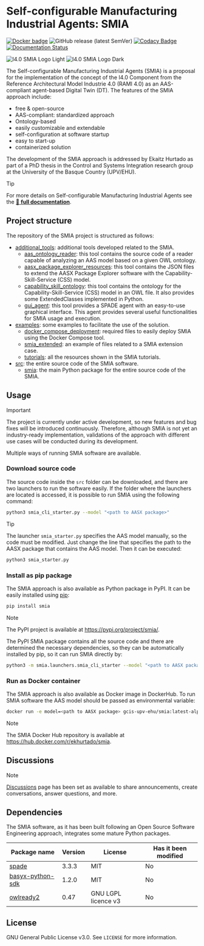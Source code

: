 # Self-configurable Manufacturing Industrial Agents: SMIA 

[![Docker badge](https://img.shields.io/docker/pulls/ekhurtado/smia.svg)](https://hub.docker.com/r/ekhurtado/smia/) ![GitHub release (latest SemVer)](https://img.shields.io/github/v/release/ekhurtado/SMIA?sort=semver) [![Codacy Badge](https://app.codacy.com/project/badge/Grade/e87506fff1bb4a438c20e11bb7295f51)](https://app.codacy.com/gh/ekhurtado/SMIA/dashboard?utm_source=gh&utm_medium=referral&utm_content=&utm_campaign=Badge_grade) [![Documentation Status](https://readthedocs.org/projects/i4-0-smia/badge/?version=latest)](https://i4-0-GITsmia.readthedocs.io/en/latest/)

![I4.0 SMIA Logo Light](images/SMIA_logo_positive.png/#gh-light-mode-only "SMIA logo")
![I4.0 SMIA Logo Dark](images/SMIA_logo_negative.png/#gh-dark-mode-only "SMIA logo")

[//]: # (//Dependiendo del modo de GitHub oscuro o claro se añade una imagen u otra&#41;)

The Self-configurable Manufacturing Industrial Agents (SMIA) is a proposal for the implementation of the concept of the I4.0 Component from the Reference Architectural Model Industrie 4.0 (RAMI 4.0) as an AAS-compliant agent-based Digital Twin (DT). The features of the SMIA approach include:

- free & open-source
- AAS-compliant: standardized approach
- Ontology-based
- easily customizable and extendable
- self-configuration at software startup
- easy to start-up
- containerized solution

The development of the SMIA approach is addressed by Ekaitz Hurtado as part of a PhD thesis in the Control and Systems Integration research group at the University of the Basque Country (UPV/EHU). 

> [!TIP]
> For more details on Self-configurable Manufacturing Industrial Agents see the [:blue_book: **full documentation**](https://smia.readthedocs.io/en/latest/).

## Project structure

The repository of the SMIA project is structured as follows:

- [additional_tools](https://github.com/ekhurtado/SMIA/tree/main/additional_tools): additional tools developed related to the SMIA.
  - [aas_ontology_reader](https://github.com/ekhurtado/SMIA/tree/main/additional_tools/aas_ontology_reader): this tool contains the source code of a reader capable of analyzing an AAS model based on a given OWL ontology.
  - [aasx_package_explorer_resources](https://github.com/ekhurtado/SMIA/tree/main/additional_tools/aasx_package_explorer_resources): this tool contains the JSON files to extend the AASX Package Explorer software with the Capability-Skill-Service (CSS) model.
  - [capability_skill_ontology](https://github.com/ekhurtado/SMIA/tree/main/additional_tools/capability_skill_ontology): this tool contains the ontology for the Capability-Skill-Service (CSS) model in an OWL file. It also provides some ExtendedClasses implemented in Python.
  - [gui_agent](https://github.com/ekhurtado/SMIA/tree/main/additional_tools/gui_agent): this tool provides a SPADE agent with an easy-to-use graphical interface. This agent provides several useful functionalities for SMIA usage and execution.
- [examples](https://github.com/ekhurtado/SMIA/tree/main/examples): some examples to facilitate the use of the solution.
  - [docker_compose_deployment](https://github.com/ekhurtado/SMIA/tree/main/examples/docker_compose_deployment): required files to easily deploy SMIA using the Docker Compose tool.
  - [smia_extended](https://github.com/ekhurtado/SMIA/tree/main/examples/smia_extended): an example of files related to a SMIA extension case.
  - [tutorials](https://github.com/ekhurtado/SMIA/tree/main/examples/tutorials): all the resources shown in the SMIA tutorials.
- [src](https://github.com/ekhurtado/SMIA/tree/main/src): the entire source code of the SMIA software.
  - [smia](https://github.com/ekhurtado/SMIA/tree/main/src/smia): the main Python package for the entire source code of the SMIA.

## Usage

> [!IMPORTANT]
> The project is currently under active development, 
> so new features and bug fixes will be introduced continuously.
> Therefore, although SMIA is not yet an industry-ready implementation,
> validations of the approach with different use cases will be conducted during its development.
 
Multiple ways of running SMIA software are available. 

### Download source code

The source code inside the ``src`` folder can be downloaded, and there are two launchers to run the software easily. If the folder where the launchers are located is accessed, it is possible to run SMIA using the following command:

```bash
python3 smia_cli_starter.py --model "<path to AASX package>"
```

> [!TIP]
> The launcher ``smia_starter.py`` specifies the AAS model manually, so the code must be modified. Just change the line that specifies the path to the AASX package that contains the AAS model. Then it can be executed:
>```bash
>python3 smia_starter.py
>```

### Install as pip package

The SMIA approach is also available as Python package in PyPI. It can be easily installed using [pip](https://pip.pypa.io/en/stable/):

```bash
pip install smia
```

> [!NOTE]
> The PyPI project is available at <https://pypi.org/project/smia/>.

The PyPI SMIA package contains all the source code and there are determined the necessary dependencies, so they can be automatically installed by pip, so it can run SMIA directly by:

```bash
python3 -m smia.launchers.smia_cli_starter --model "<path to AASX package>"
```

[//]: # (TODO actualizar con el nombre cuando se publique)

### Run as Docker container

The SMIA approach is also available as Docker image in DockerHub. To run SMIA software the AAS model should be passed as environmental variable:

```bash
docker run -e model=<path to AASX package> gcis-upv-ehu/smia:latest-alpine
```
[//]: # (TODO actualizar con el nombre cuando se publique)

> [!NOTE]
> The SMIA Docker Hub repository is available at <https://hub.docker.com/r/ekhurtado/smia>.

## Discussions

> [!NOTE]
> [Discussions](https://github.com/ekhurtado/SMIA/discussions) page has been set as available to share announcements, create conversations, answer questions, and more.

## Dependencies

The SMIA software, as it has been built following an Open Source Software Engineering approach, integrates some mature Python packages.

| Package name                                                   | Version | License             | Has it been modified |
|----------------------------------------------------------------|---------|---------------------|----------------------|
| [spade](https://pypi.org/project/spade/)                       | 3.3.3   | MIT                 | No                   |
| [basyx-python-sdk](https://pypi.org/project/basyx-python-sdk/) | 1.2.0   | MIT                 | No                   |
| [owlready2](https://pypi.org/project/owlready2/)               | 0.47    | GNU LGPL licence v3 | No                   |

## License

GNU General Public License v3.0. See `LICENSE` for more information.
